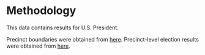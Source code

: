 # Methodology

This data contains results for U.S. President. 

Precinct boundaries were obtained from [here](https://arcg.is/1eSq002). Precinct-level election results were obtained from [here](https://electionresults.dcboe.org/election_results/2024-General-Election).